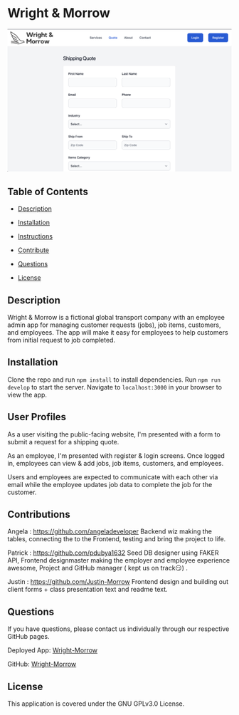 # Wright & Morrow

![Thumbnail](img/wright-morrow.png)

## Table of Contents

- [Description](#Description)

- [Installation](#Installation)

- [Instructions](#Instructions)

- [Contribute](#Contribute)

- [Questions](#Questions)

- [License](#License)

## Description

Wright & Morrow is a fictional global transport company with an employee admin app for managing customer requests (jobs), job items, customers, and employees. The app will make it easy for employees to help customers from initial request to job completed.

## Installation

Clone the repo and run `npm install` to install dependencies. Run `npm run develop` to start the server. Navigate to `localhost:3000` in your browser to view the app.

## User Profiles

As a user visiting the public-facing website, I'm presented with a form to submit a request for a shipping quote.

As an employee, I'm presented with register & login screens. Once logged in, employees can view & add jobs, job items, customers, and employees.

Users and employees are expected to communicate with each other via email while the employee updates job data to complete the job for the customer.

## Contributions

Angela : https://github.com/angeladeveloper
Backend wiz making the tables, connecting the to the Frontend, testing and bring the project to life.

Patrick : https://github.com/pdubya1632
Seed DB designer using FAKER API, Frontend designmaster making the employer and employee experience awesome, Project and GitHub manager ( kept us on track😏) .

Justin : https://github.com/Justin-Morrow
Frontend design and building out client forms + class presentation text and readme text.

## Questions

If you have questions, please contact us individually through our respective GitHub pages.

Deployed App: [Wright-Morrow](https://wright-and-morrow.herokuapp.com/)

GitHub: [Wright-Morrow](https://github.com/pdubya1632/Wright-Morrow)

## License

This application is covered under the GNU GPLv3.0 License.
